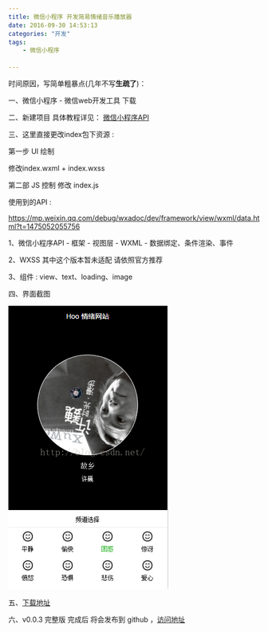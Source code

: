 ```yaml
---
title: 微信小程序 开发简易情绪音乐播放器
date: 2016-09-30 14:53:13
categories: "开发"
tags:
	- 微信小程序

---
```


时间原因，写简单粗暴点(几年不写**生疏了**)：

一、微信小程序 - 微信web开发工具 下载

二、新建项目 具体教程详见： [ 微信小程序API][_API]

三、这里直接更改index包下资源 :

第一步 UI 绘制

修改index.wxml + index.wxss

第二部 JS 控制
修改 index.js

使用到的API :

https://mp.weixin.qq.com/debug/wxadoc/dev/framework/view/wxml/data.html?t=1475052055756

1、微信小程序API - 框架 - 视图层 - WXML - 数据绑定、条件渲染、事件

2、WXSS 其中这个版本暂未适配 请依照官方推荐

3、组件 : view、text、loading、image



四、界面截图

![FUFY-QYZF-MQYM.jpg][]


五、[下载地址][Link 1]

六、v0.0.3 完整版 完成后 将会发布到 github ，[访问地址][Link 2]


[_API]: https://mp.weixin.qq.com/debug/wxadoc/dev/?t=1475052048858
[FUFY-QYZF-MQYM.jpg]: static/resources/crawler/FUFY-QYZF-MQYM.jpg
[Link 1]: http://download.csdn.net/detail/xiaohan1990718/9643957
[Link 2]: https://github.com/hank583746309/wmusic
